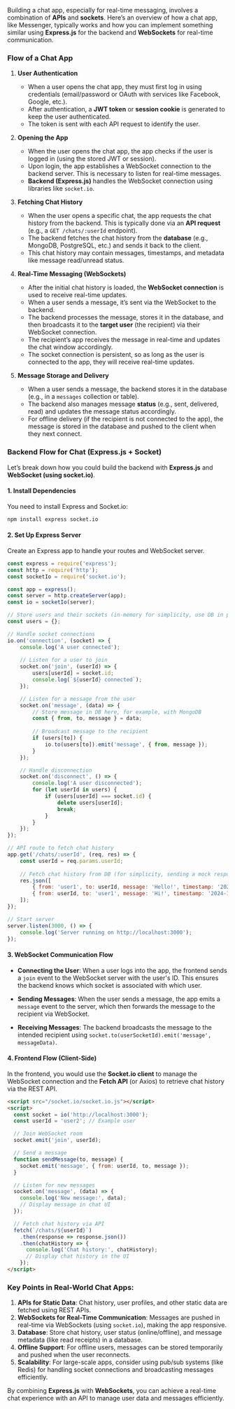 Building a chat app, especially for real-time messaging, involves a combination of **APIs** and **sockets**. Here’s an overview of how a chat app, like Messenger, typically works and how you can implement something similar using **Express.js** for the backend and **WebSockets** for real-time communication.

### Flow of a Chat App

1. **User Authentication**
    - When a user opens the chat app, they must first log in using credentials (email/password or OAuth with services like Facebook, Google, etc.).
    - After authentication, a **JWT token** or **session cookie** is generated to keep the user authenticated.
    - The token is sent with each API request to identify the user.

2. **Opening the App**
    - When the user opens the chat app, the app checks if the user is logged in (using the stored JWT or session).
    - Upon login, the app establishes a WebSocket connection to the backend server. This is necessary to listen for real-time messages.
    - **Backend (Express.js)** handles the WebSocket connection using libraries like `socket.io`.

3. **Fetching Chat History**
    - When the user opens a specific chat, the app requests the chat history from the backend. This is typically done via an **API request** (e.g., a `GET /chats/:userId` endpoint).
    - The backend fetches the chat history from the **database** (e.g., MongoDB, PostgreSQL, etc.) and sends it back to the client.
    - This chat history may contain messages, timestamps, and metadata like message read/unread status.

4. **Real-Time Messaging (WebSockets)**
    - After the initial chat history is loaded, the **WebSocket connection** is used to receive real-time updates.
    - When a user sends a message, it’s sent via the WebSocket to the backend.
    - The backend processes the message, stores it in the database, and then broadcasts it to the **target user** (the recipient) via their WebSocket connection.
    - The recipient’s app receives the message in real-time and updates the chat window accordingly.
    - The socket connection is persistent, so as long as the user is connected to the app, they will receive real-time updates.

5. **Message Storage and Delivery**
    - When a user sends a message, the backend stores it in the database (e.g., in a `messages` collection or table).
    - The backend also manages message **status** (e.g., sent, delivered, read) and updates the message status accordingly.
    - For offline delivery (if the recipient is not connected to the app), the message is stored in the database and pushed to the client when they next connect.

### Backend Flow for Chat (Express.js + Socket)

Let’s break down how you could build the backend with **Express.js** and **WebSocket (using socket.io)**.

#### 1. **Install Dependencies**

You need to install Express and Socket.io:

```bash
npm install express socket.io
```

#### 2. **Set Up Express Server**

Create an Express app to handle your routes and WebSocket server.

```javascript
const express = require('express');
const http = require('http');
const socketIo = require('socket.io');

const app = express();
const server = http.createServer(app);
const io = socketIo(server);

// Store users and their sockets (in-memory for simplicity, use DB in production)
const users = {};

// Handle socket connections
io.on('connection', (socket) => {
    console.log('A user connected');
    
    // Listen for a user to join
    socket.on('join', (userId) => {
        users[userId] = socket.id;
        console.log(`${userId} connected`);
    });

    // Listen for a message from the user
    socket.on('message', (data) => {
        // Store message in DB here, for example, with MongoDB
        const { from, to, message } = data;
        
        // Broadcast message to the recipient
        if (users[to]) {
            io.to(users[to]).emit('message', { from, message });
        }
    });

    // Handle disconnection
    socket.on('disconnect', () => {
        console.log('A user disconnected');
        for (let userId in users) {
            if (users[userId] === socket.id) {
                delete users[userId];
                break;
            }
        }
    });
});

// API route to fetch chat history
app.get('/chats/:userId', (req, res) => {
    const userId = req.params.userId;
    
    // Fetch chat history from DB (for simplicity, sending a mock response)
    res.json([
        { from: 'user1', to: userId, message: 'Hello!', timestamp: '2024-11-14T12:00:00' },
        { from: userId, to: 'user1', message: 'Hi!', timestamp: '2024-11-14T12:01:00' },
    ]);
});

// Start server
server.listen(3000, () => {
    console.log('Server running on http://localhost:3000');
});
```

#### 3. **WebSocket Communication Flow**

- **Connecting the User**: When a user logs into the app, the frontend sends a `join` event to the WebSocket server with the user's ID. This ensures the backend knows which socket is associated with which user.

- **Sending Messages**: When the user sends a message, the app emits a `message` event to the server, which then forwards the message to the recipient via WebSocket.

- **Receiving Messages**: The backend broadcasts the message to the intended recipient using `socket.to(userSocketId).emit('message', messageData)`.

#### 4. **Frontend Flow (Client-Side)**

In the frontend, you would use the **Socket.io client** to manage the WebSocket connection and the **Fetch API** (or Axios) to retrieve chat history via the REST API.

```html
<script src="/socket.io/socket.io.js"></script>
<script>
  const socket = io('http://localhost:3000');
  const userId = 'user2'; // Example user

  // Join WebSocket room
  socket.emit('join', userId);

  // Send a message
  function sendMessage(to, message) {
    socket.emit('message', { from: userId, to, message });
  }

  // Listen for new messages
  socket.on('message', (data) => {
    console.log('New message:', data);
    // Display message in chat UI
  });

  // Fetch chat history via API
  fetch(`/chats/${userId}`)
    .then(response => response.json())
    .then(chatHistory => {
      console.log('Chat history:', chatHistory);
      // Display chat history in the UI
    });
</script>
```

### Key Points in Real-World Chat Apps:

1. **APIs for Static Data**: Chat history, user profiles, and other static data are fetched using REST APIs.
2. **WebSockets for Real-Time Communication**: Messages are pushed in real-time via WebSockets (using `socket.io`), making the app responsive.
3. **Database**: Store chat history, user status (online/offline), and message metadata (like read receipts) in a database.
4. **Offline Support**: For offline users, messages can be stored temporarily and pushed when the user reconnects.
5. **Scalability**: For large-scale apps, consider using pub/sub systems (like Redis) for handling socket connections and broadcasting messages efficiently.

By combining **Express.js** with **WebSockets**, you can achieve a real-time chat experience with an API to manage user data and messages efficiently.
